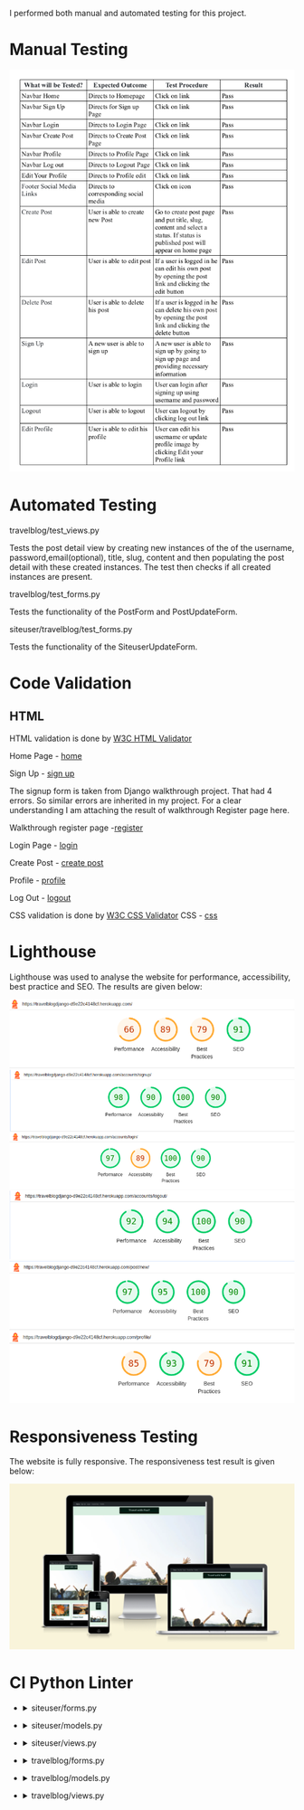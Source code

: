 I performed both manual and automated testing for this project.

# Manual Testing

<img alt="Manual Test" src="readmefiles/images/Manualtest.png">

# Automated Testing

travelblog/test_views.py

Tests the post detail view by creating new instances of the of the username, password,email(optional), title, slug, content and then populating the post detail with these created instances. The test then checks if all created instances are present.

travelblog/test_forms.py

Tests the functionality of the PostForm and PostUpdateForm.

siteuser/travelblog/test_forms.py

Tests the functionality of the SiteuserUpdateForm.

# Code Validation

## HTML

HTML validation is done by [W3C HTML Validator](https://validator.w3.org/)

Home Page - [home](https://validator.w3.org/nu/?doc=https%3A%2F%2Ftravelblogdjango-d9e22c4148cf.herokuapp.com%2F)

Sign Up - [sign up](https://validator.w3.org/nu/?doc=https%3A%2F%2Ftravelblogdjango-d9e22c4148cf.herokuapp.com%2Faccounts%2Fsignup%2F)

The signup form is taken from Django walkthrough project. That had 4 errors. So similar errors are inherited in my project.
For a clear understanding I am attaching the result of walkthrough Register page here.

Walkthrough register page -[register](https://validator.w3.org/nu/?doc=https%3A%2F%2Fdjango2farha-75ae79d0894c.herokuapp.com%2Faccounts%2Fsignup%2F)

Login Page - [login](https://validator.w3.org/nu/?doc=https%3A%2F%2Ftravelblogdjango-d9e22c4148cf.herokuapp.com%2Faccounts%2Flogin%2F)

Create Post - [create post](https://validator.w3.org/nu/?doc=https%3A%2F%2Ftravelblogdjango-d9e22c4148cf.herokuapp.com%2Fpost%2Fnew%2F)

Profile - [profile](https://validator.w3.org/nu/?doc=https%3A%2F%2Ftravelblogdjango-d9e22c4148cf.herokuapp.com%2Fprofile%2F)

Log Out - [logout](https://validator.w3.org/nu/?doc=https%3A%2F%2Ftravelblogdjango-d9e22c4148cf.herokuapp.com%2Faccounts%2Flogout%2F)

CSS validation is done by [W3C CSS Validator](https://jigsaw.w3.org/css-validator/)
CSS - [css](https://jigsaw.w3.org/css-validator/validator?uri=https%3A%2F%2Ftravelblogdjango-d9e22c4148cf.herokuapp.com%2Fstatic%2Fcss%2Fstyle.css&profile=css3svg&usermedium=all&warning=1&vextwarning=&lang=en)



# Lighthouse

Lighthouse was used to analyse the website for performance, accessibility, best practice and SEO. The results are given below:

<img alt="Lighthouse Home" src="readmefiles/images/Homelighthouse.png">

<img alt="Lighthouse Sign Up" src="readmefiles/images/Signuplighthouse.png">

<img alt="Lighthouse Login" src="readmefiles/images/loginlighthouse.png">

<img alt="Lighthouse Log Out" src="readmefiles/images/logoutlighthouse.png">

<img alt="Lighthouse Create Post" src="readmefiles/images/createpostlighthouse.png">

<img alt="Lighthouse Profile" src="readmefiles/images/profilelighthouse.png">

# Responsiveness Testing

The website is fully responsive. The responsiveness test result is given below:

<img alt="Responsiveness" src="readmefiles/images/responsiveImage.png">


# CI Python Linter

* <details>
  <summary>siteuser/forms.py</summary>
  <img alt="Site User Form" src="readmefiles/images/siteuserform.png">
</details>

* <details>
  <summary>siteuser/models.py</summary>
  <img alt="Site User Model" src="readmefiles/images/siteusermodel.png">
</details>

* <details>
  <summary>siteuser/views.py</summary>
  <img alt="Site User Profile" src="readmefiles/images/siteuserprofile.png">
</details>

* <details>
  <summary>travelblog/forms.py</summary>
  <img alt="Travel Blog Form" src="readmefiles/images/travelblogform.png">
</details>

* <details>
  <summary>travelblog/models.py</summary>
  <img alt="Travel Blog Model" src="readmefiles/images/travelblogmodel.png">
</details>

* <details>
  <summary>travelblog/views.py</summary>
  <img alt="Travel Blog View" src="readmefiles/images/travelblogview.png">
</details>